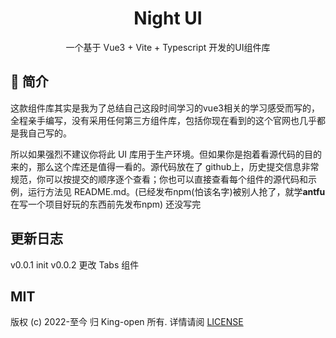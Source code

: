 <h1 align="center">Night UI</h1>

<div align="center">
  <p>一个基于 Vue3 + Vite + Typescript 开发的UI组件库</p>
</div>

## 📖  简介

这款组件库其实是我为了总结自己这段时间学习的vue3相关的学习感受而写的，全程亲手编写，没有采用任何第三方组件库，包括你现在看到的这个官网也几乎都是我自己写的。

所以如果强烈不建议你将此 UI 库用于生产环境。但如果你是抱着看源代码的目的来的，那么这个库还是值得一看的。源代码放在了 github上，历史提交信息非常规范，你可以按提交的顺序逐个查看；你也可以直接查看每个组件的源代码和示例，运行方法见 README.md。(已经发布npm(怕该名字)被别人抢了，就学**antfu** 在写一个项目好玩的东西前先发布npm) 还没写完

## 更新日志

v0.0.1 init 
v0.0.2 更改 Tabs 组件  

## MIT 
版权 (c) 2022-至今 归 King-open 所有. 详情请阅 [LICENSE](https://github.com/king-open/nightUI/blob/main/license)







